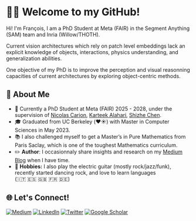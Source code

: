 # 👋🏻 Welcome to my GitHub!

Hi! I'm François, I am a PhD Student at Meta (FAIR) in the Segment Anything (SAM) team and Inria (Willow/THOTH).

Current vision architectures which rely on patch level embeddings lack an explicit knowledge of objects, interactions, physics understanding, and generalization abilities.

One objective of my PhD is to improve the perception and visual reasonning capacities of current architectures by exploring object-centric methods.

## 🚀 About Me

- 🏢 Currently a PhD Student at Meta (FAIR) 2025 - 2028, under the supervision of [Nicolas Carion](https://scholar.google.com/citations?user=h8u3ll8AAAAJ&hl=fr), [Karteek Alahari](https://scholar.google.fr/citations?user=qcyG7rwAAAAJ&hl=en), [Shizhe Chen](https://cshizhe.github.io).
- 🎓 Graduated from UC Berkeley (❤️☀️) with Master in Computer Sciences in May 2023.
- 📚 I also challenged myself to get a Master’s in Pure Mathematics from Paris Saclay, which is one of the toughest Mathematics curriculum.
- ✏️ **Author**: I occasionnaly share insights and research on my [Medium Blog](https://medium.com/@francoisporcher) when I have time.
- 🎸 **Hobbies:** I also play the electric guitar (mostly rock/jazz/funk), recently started dancing rock, and love to learn languages (🇮🇹 🇪🇸 🇬🇧 🇫🇷 🇩🇪)
  
## 🌐 Let's Connect!
[![Medium](https://img.shields.io/badge/Medium-12100E?style=for-the-badge&logo=medium&logoColor=white)](https://medium.com/@francoisporcher)
[![LinkedIn](https://img.shields.io/badge/linkedin-0A66C2?style=for-the-badge&logo=linkedin&logoColor=white)](https://www.linkedin.com/in/fporcher/)
[![Twitter](https://img.shields.io/badge/Twitter-1DA1F2?style=for-the-badge&logo=twitter&logoColor=white)](https://twitter.com/foporcher)
[![Google Scholar](https://img.shields.io/badge/Google_Scholar-4285F4?style=for-the-badge&logo=google-scholar&logoColor=white)](https://scholar.google.com/citations?user=LgHZ8hUAAAAJ&hl=en)






